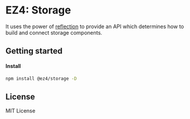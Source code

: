 # EZ4: Storage

It uses the power of [reflection](../reflection/) to provide an API which determines how to build and connect storage components.

## Getting started

#### Install

```sh
npm install @ez4/storage -D
```

## License

MIT License
